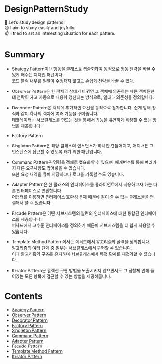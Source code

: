 # DesignPatternStudy
🌱 Let's study design patterns!   
😄 I aim to study easily and joyfully.  
📫 I tried to set an interesting situation for each pattern.   
  
# Summary
* Strategy Pattern이란 행동을 클래스로 캡슐화하여 동적으로 행동 전략을 바꿀 수 있게 해주는 디자인 패턴이다.   
코드 블럭 내부를 일일이 수정하지 않고도 손쉽게 전략을 바꿀 수 있다. 

* Observer Pattern은 한 객체의 상태가 바뀌면 그 객체에 의존하는 다른 객체들한테 연락이 가고 자동으로 내용이 갱신되는 방식으로, 일대다 의존성을 정의합니다.   

* Decorator Pattern은 객체에 추가적인 요건을 동적으로 첨가합니다. 쉽게 말해 장식과 같이 하나의 객체에 여러 기능을 꾸며줍니다.   
데코레이터는 서브클래스를 만드는 것을 통해서 기능을 유연하게 확장할 수 있는 방법을 제공합니다. 


* Factory Pattern  


* Singleton Pattern은 해당 클래스의 인스턴스가 하나만 만들어지고, 어디서든 그 인스턴스에 접근할 수 있도록 하기 위한 패턴입니다.   

* Command Pattern은 명령을 객체로 캡슐화할 수 있으며, 매개변수를 통해 여러가지 다른 요구사항도 집어넣을 수 있습니다.   
또한 요청 내역을 큐에 저장하고나 로그를 기록할 수도 있습니다. 


* Adapter Pattern은 한 클래스의 인터페이스를 클라이언트에서 사용하고자 하는 다른 인터페이스로 변환합니다.  
어댑터를 이용하면 인터페이스 호환성 문제 때문에 같이 쓸 수 없는 클래스들을 연결해서 쓸 수 있습니다.  

   
* Facade Pattern은 어떤 서브시스템의 일련의 인터페이스에 대한 통합된 인터페이스를 제공합니다.   
퍼사드에서 고수준 인터페이스를 정의하기 때문에 서브시스템을 더 쉽게 사용할 수 있습니다. 


* Template Method Pattern에서는 메서드에서 알고리즘의 골격을 정의합니다.   
알고리즘의 여러 단계 중 일부는 서브클래스에서 구현할 수 있습니다.   
이때 알고리즘의 구조를 유지하며 서브클래스에서 특정 단계를 재정의할 수 있습니다.     


* Iterator Pattern은 컬렉션 구현 방법을 노출시키지 않으면서도 그 집합체 안에 들어있는 모든 항목에 접근할 수 있는 방법을 제공해줍니다.   


# Contents  

*  [Strategy Pattern](https://github.com/LeeYongjun1030/DesignPatternStudy/tree/master/Strategy_pattern#readme)  
*  [Observer Pattern](https://github.com/LeeYongjun1030/DesignPatternStudy/tree/master/Observer_pattern#readme)  
*  [Decorator Pattern](https://github.com/LeeYongjun1030/DesignPatternStudy/tree/master/Decorator_pattern#readme)   
*  [Factory Pattern](https://github.com/LeeYongjun1030/DesignPatternStudy/blob/master/Factory_pattern#readme)
*  [Singleton Pattern](https://github.com/LeeYongjun1030/DesignPatternStudy/tree/master/Singleton_pattern#readme)  
*  [Command Pattern](https://github.com/LeeYongjun1030/DesignPatternStudy/tree/master/Command_pattern#readme)  
*  [Adapter Pattern](https://github.com/LeeYongjun1030/DesignPatternStudy/tree/master/Adapter_pattern#readme)  
*  [Facade Pattern](https://github.com/LeeYongjun1030/DesignPatternStudy/tree/master/Facade_pattern#readme)  
*  [Template Method Pattern](https://github.com/LeeYongjun1030/DesignPatternStudy/tree/master/Template_Method_pattern#readme)  
*  [Iterator Pattern](https://github.com/LeeYongjun1030/DesignPatternStudy/tree/master/Iterator_pattern#readme)
